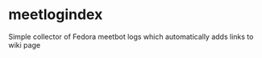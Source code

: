 meetlogindex
============

Simple collector of Fedora meetbot logs which automatically adds links to wiki page
